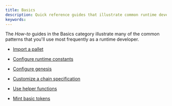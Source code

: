 ```yaml
---
title: Basics
description: Quick reference guides that illustrate common runtime development patterns.
keywords:
---
```


The _How-to_ guides in the Basics category illustrate many of the common patterns that you'll use most frequently as a runtime developer.

- [Import a pallet](/reference/how-to-guides/basics/import-a-pallet/)

- [Configure runtime constants](/reference/how-to-guides/basics/configure-runtime-constants/)

- [Configure genesis](/reference/how-to-guides/basics/configure-genesis-state)

- [Customize a chain specification](/reference/how-to-guides/basics/customize-a-chain-specification)

- [Use helper functions](/reference/how-to-guides/basics/use-helper-functions)

- [Mint basic tokens](/reference/how-to-guides/basics/mint-basic-tokens/)

<!--
- [Calculate weight](/reference/how-to-guides/basics/calculate-weight/)
-->